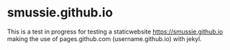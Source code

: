 # smussie.github.io

This is a test in progress for testing a staticwebsite https://smussie.github.io making the use of
pages.github.com (username.github.io) with jekyl.
